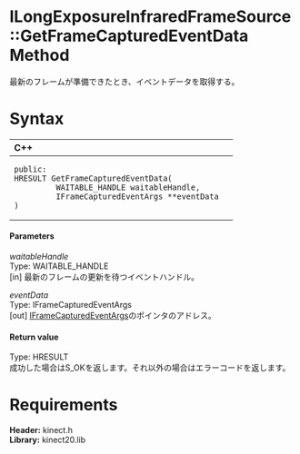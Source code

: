 ILongExposureInfraredFrameSource::GetFrameCapturedEventData Method  
==================================================================  

最新のフレームが準備できたとき、イベントデータを取得する。 <span id="syntaxSection"></span>

Syntax  
======  

<table>
<colgroup>
<col width="100%" />
</colgroup>
<thead>
<tr class="header">
<th align="left">C++</th>
</tr>
</thead>
<tbody>
<tr class="odd">
<td align="left"><pre><code>public:  
HRESULT GetFrameCapturedEventData(  
         WAITABLE_HANDLE waitableHandle,  
         IFrameCapturedEventArgs **eventData  
)</code></pre></td>
</tr>
</tbody>
</table>

<span id="ID4EG"></span>
#### Parameters  

*waitableHandle*    
Type: WAITABLE\_HANDLE  
[in] 最新のフレームの更新を待つイベントハンドル。  

*eventData*    
Type: IFrameCapturedEventArgs  
[out] [IFrameCapturedEventArgs](../../IFrameCapturedEventArgs.md)のポインタのアドレス。  

<span id="ID4EP"></span>
#### Return value  

Type: HRESULT  
成功した場合はS\_OKを返します。それ以外の場合はエラーコードを返します。  

<span id="requirements"></span>

Requirements  
============  

**Header:** kinect.h  
**Library:** kinect20.lib  



<!--Please do not edit the data in the comment block below.-->
<!--
TOCTitle : GetFrameCapturedEventData Method
RLTitle : ILongExposureInfraredFrameSource::GetFrameCapturedEventData Method
KeywordK : GetFrameCapturedEventData method
KeywordK : ILongExposureInfraredFrameSource::GetFrameCapturedEventData method
KeywordF : ILongExposureInfraredFrameSource::GetFrameCapturedEventData
KeywordF : GetFrameCapturedEventData
KeywordF : Microsoft.Kinect.kinect.ILongExposureInfraredFrameSource.GetFrameCapturedEventData(WAITABLE_HANDLE,IFrameCapturedEventArgs@)
KeywordA : M:Microsoft.Kinect.kinect.ILongExposureInfraredFrameSource.GetFrameCapturedEventData(WAITABLE_HANDLE,IFrameCapturedEventArgs@)
AssetID : M:Microsoft.Kinect.kinect.ILongExposureInfraredFrameSource.GetFrameCapturedEventData(WAITABLE_HANDLE,IFrameCapturedEventArgs@)
Locale : en-us
CommunityContent : 1
APIType : Managed
APILocation : 
APIName : Microsoft.Kinect.kinect.ILongExposureInfraredFrameSource::GetFrameCapturedEventData
TargetOS : Windows
TopicType : kbSyntax
DevLang : C++
DocSet : K4Wv2
ProjType : K4Wv2Proj
Technology : Kinect for Windows
Product : Kinect for Windows SDK v2
productversion : 20
-->

